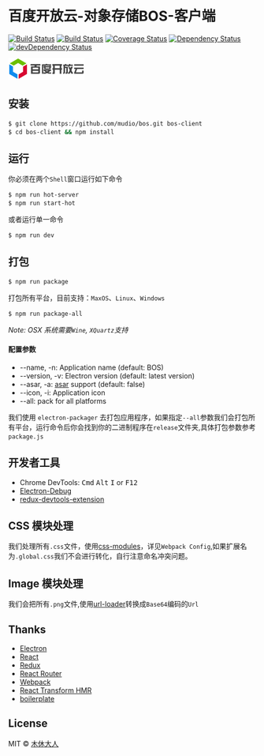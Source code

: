 # 百度开放云-对象存储BOS-客户端

[![Build Status][travis-image]][travis-url]
[![Build Status][appveyor-image]][appveyor-url]
[![Coverage Status][coverage_img]][coverage_url]
[![Dependency Status][david_img]][david_site]
[![devDependency Status][david_dev_img]][david_dev_site]

![](./build/bce-logo.png)

## 安装

```bash
$ git clone https://github.com/mudio/bos.git bos-client
$ cd bos-client && npm install
```

## 运行

你必须在两个`Shell`窗口运行如下命令

```bash
$ npm run hot-server
$ npm run start-hot
```

或者运行单一命令

```bash
$ npm run dev
```

## 打包

```bash
$ npm run package
```

打包所有平台，目前支持：`MaxOS`、`Linux`、`Windows`

```bash
$ npm run package-all
```

*Note: OSX 系统需要`Wine`, `XQuartz`支持*

#### 配置参数

- --name, -n: Application name (default: BOS)
- --version, -v: Electron version (default: latest version)
- --asar, -a: [asar](https://github.com/atom/asar) support (default: false)
- --icon, -i: Application icon
- --all: pack for all platforms

我们使用 `electron-packager` 去打包应用程序，如果指定`--all`参数我们会打包所有平台，运行命令后你会找到你的二进制程序在`release`文件夹,具体打包参数参考`package.js`

## 开发者工具

- Chrome DevTools: <kbd>Cmd</kbd> <kbd>Alt</kbd> <kbd>I</kbd> or <kbd>F12</kbd>
- [Electron-Debug](https://github.com/sindresorhus/electron-debug)
- [redux-devtools-extension](https://github.com/zalmoxisus/redux-devtools-extension)

## CSS 模块处理

我们处理所有`.css`文件，使用[css-modules](https://github.com/css-modules/css-modules)，详见`Webpack Config`,如果扩展名为`.global.css`我们不会进行转化，自行注意命名冲突问题。

## Image 模块处理

我们会把所有`.png`文件,使用[url-loader](https://github.com/webpack/url-loader)转换成`Base64`编码的`Url`

## Thanks
- [Electron](http://electron.atom.io/)
- [React](https://facebook.github.io/react/)
- [Redux](https://github.com/reactjs/redux)
- [React Router](https://github.com/reactjs/react-router)
- [Webpack](http://webpack.github.io/docs/)
- [React Transform HMR](https://github.com/gaearon/react-transform-hmr)
- [boilerplate](https://github.com/chentsulin/electron-react-boilerplate)

## License
MIT © [木休大人](https://github.com/mudio)

[travis-url]: https://travis-ci.org/mudio/bos
[travis-image]: https://img.shields.io/travis/mudio/bos/master.svg?logo=data%3Aimage%2Fsvg%2Bxml%3Bbase64%2CPHN2ZyB4bWxucz0iaHR0cDovL3d3dy53My5vcmcvMjAwMC9zdmciIHhtbG5zOnhsaW5rPSJodHRwOi8vd3d3LnczLm9yZy8xOTk5L3hsaW5rIiB2aWV3Qm94PSItMTQyLjUgLTE0Mi41IDI4NSAyODUiPjxjaXJjbGUgcj0iMTQxLjciIGZpbGw9IiNERDQ4MTQiLz48ZyBpZD0iYSIgZmlsbD0iI0ZGRiI%2BPGNpcmNsZSBjeD0iLTk2LjQiIHI9IjE4LjkiLz48cGF0aCBkPSJNLTQ1LjYgNjguNGMtMTYuNi0xMS0yOS0yOC0zNC00Ny44IDYtNSA5LjgtMTIuMyA5LjgtMjAuNnMtMy44LTE1LjctOS44LTIwLjZjNS0xOS44IDE3LjQtMzYuNyAzNC00Ny44bDEzLjggMjMuMkMtNDYtMzUuMi01NS4zLTE4LjctNTUuMyAwYzAgMTguNyA5LjMgMzUuMiAyMy41IDQ1LjJ6Ii8%2BPC9nPjx1c2UgeGxpbms6aHJlZj0iI2EiIHRyYW5zZm9ybT0icm90YXRlKDEyMCkiLz48dXNlIHhsaW5rOmhyZWY9IiNhIiB0cmFuc2Zvcm09InJvdGF0ZSgyNDApIi8%2BPC9zdmc%2B

[appveyor-url]: https://ci.appveyor.com/project/mudio/bos
[appveyor-image]: https://img.shields.io/appveyor/ci/mudio/bos/master.svg?logo=data%3Aimage%2Fsvg%2Bxml%3Bbase64%2CPHN2ZyB4bWxucz0iaHR0cDovL3d3dy53My5vcmcvMjAwMC9zdmciIHZlcnNpb249IjEuMSIgd2lkdGg9IjEyOCIgaGVpZ2h0PSIxMjgiIHZpZXdCb3g9IjAgMCAxMjggMTI4Ij48ZyBmaWxsPSIjMUJBMUUyIiB0cmFuc2Zvcm09InNjYWxlKDgpIj48cGF0aCBkPSJNMCAyLjI2NWw2LjUzOS0uODg4LjAwMyA2LjI4OC02LjUzNi4wMzd6Ii8%2BPHBhdGggZD0iTTYuNTM2IDguMzlsLjAwNSA2LjI5My02LjUzNi0uODk2di01LjQ0eiIvPjxwYXRoIGQ9Ik03LjMyOCAxLjI2MWw4LjY3LTEuMjYxdjcuNTg1bC04LjY3LjA2OXoiLz48cGF0aCBkPSJNMTYgOC40NDlsLS4wMDIgNy41NTEtOC42Ny0xLjIyLS4wMTItNi4zNDV6Ii8%2BPC9nPjwvc3ZnPg==

[david_img]: https://david-dm.org/mudio/bos.svg
[david_site]: https://david-dm.org/mudio/bos

[david_dev_img]: https://david-dm.org/mudio/bos/dev-status.svg
[david_dev_site]: https://david-dm.org/mudio/bos#info=devDependencies

[coverage_url]: https://coveralls.io/github/mudio/bos
[coverage_img]: https://coveralls.io/repos/github/mudio/bos/badge.svg
